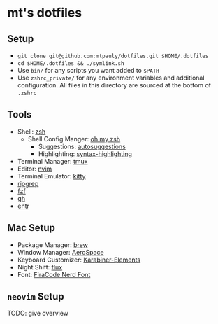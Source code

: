 # mt's dotfiles

## Setup

- `git clone git@github.com:mtpauly/dotfiles.git $HOME/.dotfiles`
- `cd $HOME/.dotfiles && ./symlink.sh`
- Use `bin/` for any scripts you want added to `$PATH`
- Use `zshrc_private/` for any environment variables and additional configuration. All files in this directory are sourced at the bottom of `.zshrc`

## Tools

- Shell: [zsh](https://github.com/ohmyzsh/ohmyzsh/wiki/Installing-ZSH)
    - Shell Config Manger: [oh my zsh](https://github.com/ohmyzsh/ohmyzsh)
        - Suggestions: [autosuggestions](https://github.com/zsh-users/zsh-autosuggestions)
        - Highlighting: [syntax-highlighting](https://github.com/zsh-users/zsh-syntax-highlighting)
- Terminal Manager: [tmux](https://github.com/tmux/tmux)
- Editor: [nvim](https://github.com/neovim/neovim)
- Terminal Emulator: [kitty](https://sw.kovidgoyal.net/kitty/)
- [ripgrep](https://github.com/BurntSushi/ripgrep)
- [fzf](https://github.com/junegunn/fzf)
- [gh](https://github.com/cli/cli)
- [entr](https://github.com/eradman/entr)

## Mac Setup

- Package Manager: [brew](https://brew.sh/)
- Window Manager: [AeroSpace](https://github.com/nikitabobko/AeroSpace)
- Keyboard Customizer: [Karabiner-Elements](https://karabiner-elements.pqrs.org)
- Night Shift: [flux](https://justgetflux.com/)
- Font: [FiraCode Nerd Font](https://github.com/ryanoasis/nerd-fonts/tree/master/patched-fonts/FiraCode)

## `neovim` Setup

TODO: give overview

